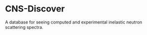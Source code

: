 # CNS-Discover
A database for seeing computed and experimental inelastic neutron scattering spectra.

